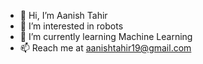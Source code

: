 - 👋 Hi, I’m Aanish Tahir
- 👀 I’m interested in robots
- 🌱 I’m currently learning Machine Learning
- 📫 Reach me at aanishtahir19@gmail.com

<!---
aanish-tahir/aanish-tahir is a ✨ special ✨ repository because its `README.md` (this file) appears on your GitHub profile.
You can click the Preview link to take a look at your changes.
--->
